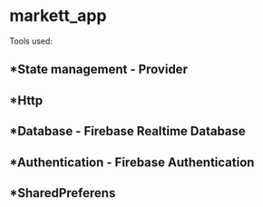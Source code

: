 # markett_app

Tools used: 

## *State management - Provider
## *Http
## *Database - Firebase Realtime Database
## *Authentication  - Firebase Authentication
## *SharedPreferens
